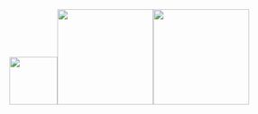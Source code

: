 <div align="center"><img height=85px src="https://readme-typing-svg.herokuapp.com?center=true&vCenter=true&lines=HEY+WILL+ALWAYS+BE+WITH+U!"><img height=170px src="https://github-readme-stats.vercel.app/api?username=HEY&theme=buefy&locale=cn"><img height=170px src="https://github-readme-stats.vercel.app/api/top-langs/?username=HEY&theme=buefy&locale=en"></div>
<!--
**HEY/HEY** is a ✨ _special_ ✨ repository because its `README.md` (this file) appears on your GitHub profile.

Here are some ideas to get you started:

- 🔭 I’m currently working on ...
- 🌱 I’m currently learning ...
- 👯 I’m looking to collaborate on ...
- 🤔 I’m looking for help with ...
- 💬 Ask me about ...
- 📫 How to reach me: ...
- 😄 Pronouns: ...
- ⚡ Fun fact: ...
-->
